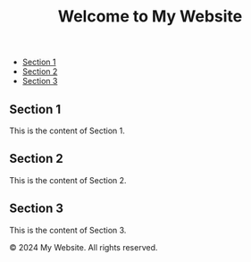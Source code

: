 <!DOCTYPE html>
<html lang="en">
<head>
    <meta charset="UTF-8">
    <meta name="viewport" content="width=device-width, initial-scale=1.0">
    <title>Static HTML Page</title>
</head>
<body>
    <header>
        <h1>Welcome to My Website</h1>
    </header>
    <nav>
        <ul>
            <li><a href="#section1">Section 1</a></li>
            <li><a href="#section2">Section 2</a></li>
            <li><a href="#section3">Section 3</a></li>
        </ul>
    </nav>
    <main>
        <section id="section1">
            <h2>Section 1</h2>
            <p>This is the content of Section 1.</p>
        </section>
        <section id="section2">
            <h2>Section 2</h2>
            <p>This is the content of Section 2.</p>
        </section>
        <section id="section3">
            <h2>Section 3</h2>
            <p>This is the content of Section 3.</p>
        </section>
    </main>
    <footer>
        <p>&copy; 2024 My Website. All rights reserved.</p>
    </footer>
</body>
</html>
